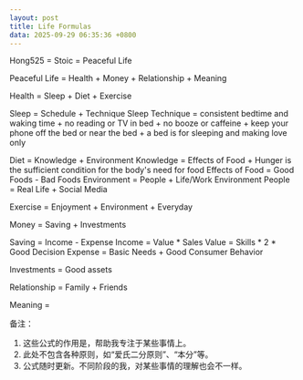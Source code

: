 ```yaml
---
layout: post
title: Life Formulas
data: 2025-09-29 06:35:36 +0800
---
```


Hong525 = Stoic = Peaceful Life


Peaceful Life = Health + Money + Relationship + Meaning


Health = Sleep + Diet + Exercise

Sleep = Schedule + Technique
Sleep Technique = consistent bedtime and waking time + no reading or TV in bed + no booze or caffeine + keep your phone off the bed or near the bed + a bed is for sleeping and making love only


Diet = Knowledge + Environment
Knowledge = Effects of Food + Hunger is the sufficient condition for the body's need for food
Effects of Food = Good Foods - Bad Foods
Environment = People + Life/Work Environment
People = Real Life + Social Media

Exercise = Enjoyment + Environment + Everyday


Money = Saving + Investments

Saving = Income - Expense
Income = Value * Sales
Value = Skills * 2 * Good Decision
Expense = Basic Needs + Good Consumer Behavior

Investments = Good assets


Relationship = Family + Friends


Meaning =

备注：
1. 这些公式的作用是，帮助我专注于某些事情上。
2. 此处不包含各种原则，如“爱氏二分原则”、“本分”等。
3. 公式随时更新。不同阶段的我，对某些事情的理解也会不一样。


